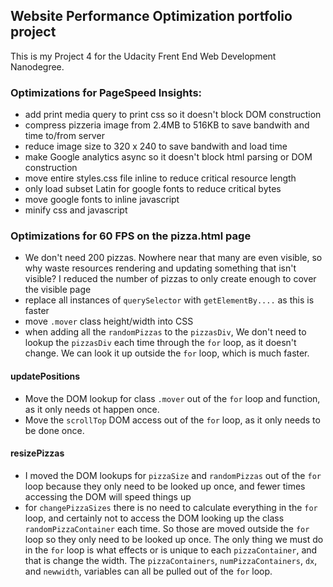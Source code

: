 ## Website Performance Optimization portfolio project

This is my Project 4 for the Udacity Frent End Web Development Nanodegree.

### Optimizations for PageSpeed Insights:
* add print media query to print css so it doesn't block DOM construction
* compress pizzeria image from 2.4MB to 516KB to save bandwith and time to/from server
* reduce image size to 320 x 240 to save bandwith and load time
* make Google analytics async so it doesn't block html parsing or DOM construction
* move entire styles.css file inline to reduce critical resource length
* only load subset Latin for google fonts to reduce critical bytes
* move google fonts to inline javascript
* minify css and javascript

### Optimizations for 60 FPS on the pizza.html page
* We don't need 200 pizzas. Nowhere near that many are even visible, so why waste resources rendering and updating something that isn't visible? I reduced the number of pizzas to only create enough to cover the visible page
* replace all instances of `querySelector` with `getElementBy....` as this is faster
* move `.mover` class height/width into CSS
* when adding all the `randomPizzas` to the `pizzasDiv`, We don't need to lookup the `pizzasDiv` each time through the `for` loop, as it doesn't change. We can look it up outside the `for` loop, which is much faster.

#### updatePositions
* Move the DOM lookup for class `.mover` out of the `for` loop and function, as it only
   needs ot happen once.
* Move the `scrollTop` DOM access out of the `for` loop, as it only needs to be done once.

#### resizePizzas
* I moved the DOM lookups for `pizzaSize` and `randomPizzas` out of the `for` loop because they only need to be looked up once, and fewer times accessing the DOM will speed things up
* for `changePizzaSizes` there is no need to calculate everything in the `for` loop, and certainly not to access the DOM looking up the class `randomPizzaContainer` each time. So those are moved outside the `for` loop so they only need to be looked up once. The only thing we must do in the `for` loop is what effects or is unique to each `pizzaContainer`, and that is change the width. The `pizzaContainers`, `numPizzaContainers`, `dx`, and `newwidth`, variables can all be pulled out of the `for` loop.

